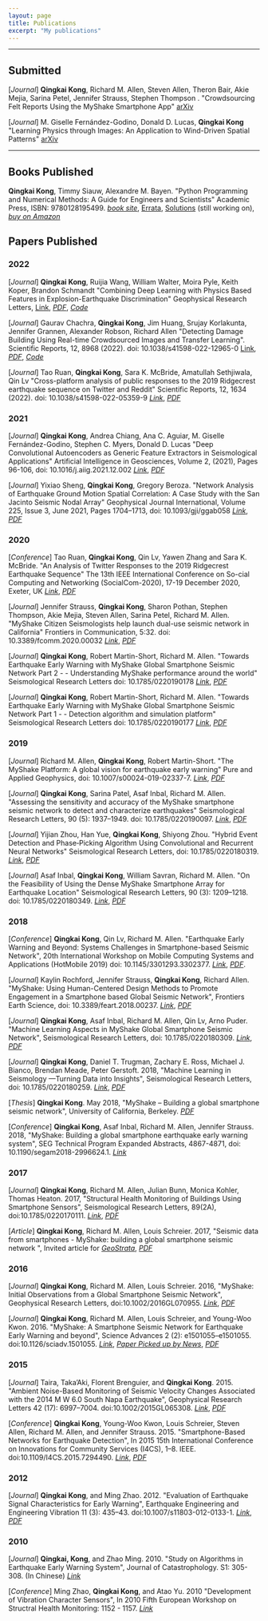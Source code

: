 ```yaml
---
layout: page
title: Publications
excerpt: "My publications"
---
```


<!--- 
---

## In Progress


-->

---

## Submitted

[*Journal*] **Qingkai Kong**, Richard M. Allen, Steven Allen, Theron Bair, Akie Mejia, Sarina Petel, Jennifer Strauss, Stephen Thompson . "Crowdsourcing Felt Reports Using the MyShake Smartphone App" [arXiv](https://arxiv.org/abs/2204.12675)

[*Journal*] M. Giselle Fernández-Godino, Donald D. Lucas, **Qingkai Kong** "Learning Physics through Images: An Application to Wind-Driven Spatial Patterns" [arXiv](https://arxiv.org/abs/2202.01762)

---

## Books Published

**Qingkai Kong**, Timmy Siauw, Alexandre M. Bayen. "Python Programming and Numerical Methods: A Guide for Engineers and Scientists" Academic Press, ISBN: 9780128195499. [*book site*](https://pythonnumericalmethods.berkeley.edu/notebooks/Index.html), [Errata](https://docs.google.com/spreadsheets/d/1ngYw863fKHCjWCtvHUN3iJB1CqpfUgkfn_N2afgtZLs/edit?usp=sharing), [Solutions](https://github.com/qingkaikong/PythonNumericalMethod_Solutions) (still working on), [*buy on Amazon*](https://www.amazon.com/Python-Programming-Numerical-Methods-Scientists/dp/0128195495/)    

## Papers Published

### 2022

[*Journal*] **Qingkai Kong**, Ruijia Wang, William Walter, Moira Pyle, Keith Koper, Brandon Schmandt "Combining Deep Learning with Physics Based Features in Explosion-Earthquake Discrimination" Geophysical Research Letters, [Link](https://agupubs.onlinelibrary.wiley.com/doi/10.1029/2022GL098645), [*PDF*](https://www.dropbox.com/s/fx2smktcob3vmrd/24_Kong_et_al_Geophysical_Research_Letters_2022.pdf?dl=0), [*Code*](https://github.com/qingkaikong/PhysicsML-CombineFeatures)

[*Journal*] Gaurav Chachra, **Qingkai Kong**, Jim Huang, Srujay Korlakunta, Jennifer Grannen, Alexander Robson, Richard Allen "Detecting Damage Building Using Real-time Crowdsourced Images and Transfer Learning". Scientific Reports, 12, 8968 (2022). doi: 10.1038/s41598-022-12965-0 [Link](https://www.nature.com/articles/s41598-022-12965-0), [*PDF*](https://www.nature.com/articles/s41598-022-12965-0.epdf), [*Code*](https://github.com/qingkaikong/damaged_building_detection)

[*Journal*] Tao Ruan, **Qingkai Kong**, Sara K. McBride, Amatullah Sethjiwala, Qin Lv "Cross-platform analysis of public responses to the 2019 Ridgecrest earthquake sequence on Twitter and Reddit" Scientific Reports, 12, 1634 (2022). doi: 10.1038/s41598-022-05359-9 [*Link*](https://www.nature.com/articles/s41598-022-05359-9), [*PDF*](https://www.nature.com/articles/s41598-022-05359-9.pdf)

### 2021

[*Journal*] **Qingkai Kong**, Andrea Chiang, Ana C. Aguiar, M. Giselle Fernández-Godino, Stephen C. Myers, Donald D. Lucas "Deep Convolutional Autoencoders as Generic Feature Extractors in Seismological Applications" Artificial Intelligence in Geosciences, Volume 2, (2021), Pages 96-106, doi: 10.1016/j.aiig.2021.12.002 [*Link*](https://www.sciencedirect.com/science/article/pii/S2666544121000319), [*PDF*](https://www.sciencedirect.com/sdfe/reader/pii/S2666544121000319/pdf)

[*Journal*] Yixiao Sheng, **Qingkai Kong**, Gregory Beroza. "Network Analysis of Earthquake Ground Motion Spatial Correlation: A Case Study with the San Jacinto Seismic Nodal Array" Geophysical Journal International, Volume 225, Issue 3, June 2021, Pages 1704–1713, doi: 10.1093/gji/ggab058 [*Link*](https://academic.oup.com/gji/article-abstract/225/3/1704/6134073), [*PDF*](https://www.dropbox.com/s/hvxgnuce2cbk64i/20_Sheng_et_al_Geophysical_Journal_International_2021.pdf?dl=0)



### 2020    

[*Conference*] Tao Ruan, **Qingkai Kong**, Qin Lv, Yawen Zhang and Sara K. McBride. "An Analysis of Twitter Responses to the 2019 Ridgecrest Earthquake Sequence" The 13th IEEE International Conference on So-cial Computing and Networking (SocialCom-2020), 17-19 December 2020, Exeter, UK [*Link*](https://ieeexplore.ieee.org/document/9443903), [*PDF*](https://conferences.computer.org/ispapub/pdfs/ISPA-BDCloud-SocialCom-SustainCom2020-61uthIiswrO37XTCl0drpO/319900a810/319900a810.pdf)  

[*Journal*] Jennifer Strauss, **Qingkai Kong**, Sharon Pothan, Stephen Thompson, Akie Mejia, Steven Allen, Sarina Petel, Richard M. Allen. "MyShake Citizen Seismologists help launch dual-use seismic network in California" Frontiers in Communication, 5:32. doi: 10.3389/fcomm.2020.00032 [*Link*](https://www.frontiersin.org/articles/10.3389/fcomm.2020.00032/full), [*PDF*](https://www.frontiersin.org/articles/10.3389/fcomm.2020.00032/pdf)  

[*Journal*] **Qingkai Kong**, Robert Martin-Short, Richard M. Allen. "Towards Earthquake Early Warning with MyShake Global Smartphone Seismic Network Part 2 - - Understanding MyShake performance around the world" Seismological Research Letters doi: 10.1785/0220190178 [*Link*](https://pubs.geoscienceworld.org/ssa/srl/article/doi/10.1785/0220190178/586596/Toward-Global-Earthquake-Early-Warning-with-the), [*PDF*](https://www.dropbox.com/s/931uhewhz6xc84f/18_Kong_et_al_Seismological_Research_Letters_part2_2020_.pdf?dl=0)  

[*Journal*] **Qingkai Kong**, Robert Martin-Short, Richard M. Allen. "Towards Earthquake Early Warning with MyShake Global Smartphone Seismic Network Part 1 - - Detection algorithm and simulation platform" Seismological Research Letters doi:   10.1785/0220190177 [*Link*](https://pubs.geoscienceworld.org/ssa/srl/article/doi/10.1785/0220190177/586591/Toward-Global-Earthquake-Early-Warning-with-the), [*PDF*](https://www.dropbox.com/s/4dp3urpy836gcl5/17_Kong_et_al_Seismological_Research_Letters_part1_2020_.pdf?dl=0)  


### 2019  

[*Journal*] Richard M. Allen, **Qingkai Kong**, Robert Martin-Short. "The MyShake Platform: A global vision for earthquake early warning" Pure and Applied Geophysics, doi: 10.1007/s00024-019-02337-7. [*Link*](https://link.springer.com/article/10.1007%2Fs00024-019-02337-7), [*PDF*](https://www.dropbox.com/s/cyoughij31t74ru/15_Allen_et_al_PAG_2019.pdf?dl=0)

[*Journal*] **Qingkai Kong**, Sarina Patel, Asaf Inbal, Richard M. Allen. "Assessing the sensitivity and accuracy of the MyShake smartphone seismic network to detect and characterize earthquakes" Seismological Research Letters, 90 (5): 1937–1949. doi: 10.1785/0220190097. [*Link*](https://pubs.geoscienceworld.org/ssa/srl/article/90/5/1937/573153/Assessing-the-Sensitivity-and-Accuracy-of-the), [*PDF*](https://www.dropbox.com/s/3db60r106rkx5ge/14_Kong_et_al_SRL_2019.pdf?dl=0)

[*Journal*] Yijian Zhou, Han Yue, **Qingkai Kong**, Shiyong Zhou. "Hybrid Event Detection and Phase‐Picking Algorithm Using Convolutional and Recurrent Neural Networks" Seismological Research Letters, doi: 10.1785/0220180319. [*Link*](https://pubs.geoscienceworld.org/ssa/srl/article-abstract/569837/hybrid-event-detection-and-phase-picking-algorithm?redirectedFrom=fulltext), [*PDF*](https://www.dropbox.com/s/dnloy5ki54pj6fw/13_Zhou_et_al_SRL_2019.pdf?dl=0)

[*Journal*] Asaf Inbal, **Qingkai Kong**, William Savran, Richard M. Allen. "On the Feasibility of Using the Dense MyShake Smartphone Array for Earthquake Location" Seismological Research Letters, 90 (3): 1209–1218. doi: 10.1785/0220180349. [*Link*](https://pubs.geoscienceworld.org/ssa/srl/article-abstract/569836/on-the-feasibility-of-using-the-dense-myshake?redirectedFrom=fulltext), [*PDF*](https://www.dropbox.com/s/8wig1wj6qwemxow/12_Inbal_et_al_SRL_2019.pdf?dl=0)

### 2018

[*Conference*] **Qingkai Kong**, Qin Lv, Richard M. Allen. "Earthquake Early Warning and Beyond: Systems Challenges in Smartphone-based Seismic Network", 20th International Workshop on Mobile Computing Systems and Applications (HotMobile 2019) doi: 10.1145/3301293.3302377. [*Link*](https://dl.acm.org/doi/10.1145/3301293.3302377), [*PDF*](https://www.dropbox.com/s/8oe81urnp9fpg49/11_Kong_et_al_Hotmobile_2019.pdf?dl=0).  

[*Journal*] Kaylin Rochford, Jennifer Strauss, **Qingkai Kong**, Richard Allen. "MyShake: Using Human-Centered Design Methods to Promote Engagement in a Smartphone based Global Seismic Network", Frontiers Earth Science, doi: 10.3389/feart.2018.00237. [*Link*](https://www.frontiersin.org/articles/10.3389/feart.2018.00237/abstract), [*PDF*](https://www.dropbox.com/s/not4xrzs8juofsk/10_Rochford_et_al_2018.pdf?dl=0)

[*Journal*] **Qingkai Kong**, Asaf Inbal, Richard M. Allen, Qin Lv, Arno Puder. "Machine Learning Aspects in MyShake Global Smartphone Seismic Network", Seismological Research Letters, doi: 10.1785/0220180309. [*Link*](https://pubs.geoscienceworld.org/ssa/srl/article/567499/machine-learning-aspects-of-the-myshake-global), [*PDF*](https://www.dropbox.com/s/25plndrwrt5l50f/09_Kong_et_al_Seismological_Research_Letters_2018.pdf?dl=0)

[*Journal*] **Qingkai Kong**, Daniel T. Trugman, Zachary E. Ross, Michael J. Bianco, Brendan Meade, Peter Gerstoft. 2018, "Machine Learning in Seismology —Turning Data into Insights", Seismological Research Letters, doi: 10.1785/0220180259. [*Link*](https://pubs.geoscienceworld.org/ssa/srl/article/566430/machine-learning-in-seismology-turning-data-into), [*PDF*](https://www.dropbox.com/s/jshhngsgcx8lqez/08_Kong_et_al_Seismological_Research_Letters_2018.pdf?dl=0)

[*Thesis*] **Qingkai Kong**. May 2018, "MyShake – Building a global smartphone seismic network", University of California, Berkeley. [*PDF*](https://www.dropbox.com/s/tqsyq58wl2wm3nx/Dissertation_final_Qingkai.pdf?dl=0)

[*Conference*] **Qingkai Kong**, Asaf Inbal, Richard M. Allen, Jennifer Strauss. 2018, "MyShake: Building a global smartphone earthquake early warning system", SEG Technical Program Expanded Abstracts, 4867-4871, doi: 10.1190/segam2018-2996624.1. [*Link*](https://library.seg.org/doi/abs/10.1190/segam2018-2996624.1)


### 2017

[*Journal*] **Qingkai Kong**, Richard M. Allen, Julian Bunn, Monica Kohler, Thomas Heaton. 2017, "Structural Health Monitoring of Buildings Using Smartphone Sensors", Seismological Research Letters, 89(2A), doi:10.1785/0220170111. [*Link*](https://pubs.geoscienceworld.org/ssa/srl/article/525824/structural-health-monitoring-of-buildings-using), [*PDF*](https://www.dropbox.com/s/5egppzclsck9ngy/07_Kong_et_al_Seismological_Research_Letters_2017.pdf?dl=0) 

[*Article*] **Qingkai Kong**, Richard M. Allen, Louis Schreier. 2017, "Seismic data from smartphones - MyShake: building a global smartphone seismic network
", Invited article for [*GeoStrata*](http://cedb.asce.org/CEDBsearch/record.jsp?dockey=0367621), [*PDF*](https://www.dropbox.com/s/1vpazh9izc9sa96/06_Kong_et_al_GeoStrata_2017.pdf?dl=0)   

### 2016
[*Journal*] **Qingkai Kong**, Richard M. Allen, Louis Schreier. 2016, "MyShake: Initial Observations from a Global Smartphone Seismic Network", Geophysical Research Letters, doi:10.1002/2016GL070955. [*Link*](http://onlinelibrary.wiley.com/doi/10.1002/2016GL070955/full), [*PDF*](https://www.dropbox.com/s/oxfygdk7s4p1s28/05_Kong_et_al_Geophysical_Research_Letters_2016_withCover.pdf?dl=0)  

[*Journal*] **Qingkai Kong**, Richard M. Allen, Louis Schreier, and Young-Woo Kwon. 2016. "MyShake: A Smartphone Seismic Network for Earthquake Early Warning and beyond", Science Advances 2 (2): e1501055–e1501055. doi:10.1126/sciadv.1501055. [*Link*](http://advances.sciencemag.org/content/2/2/e1501055), [*Paper Picked up by News*](https://scienceadvances.altmetric.com/details/5524092/news), [*PDF*](https://www.dropbox.com/s/jwridsekn4j9gbh/04_Kong_et_al_Science_Advances_2016.pdf?dl=0)

### 2015
[*Journal*] Taira, Taka’Aki, Florent Brenguier, and **Qingkai Kong**. 2015. "Ambient Noise-Based Monitoring of Seismic Velocity Changes Associated with the 2014 M W 6.0 South Napa Earthquake", Geophysical Research Letters 42 (17): 6997–7004. doi:10.1002/2015GL065308. [*Link*](http://onlinelibrary.wiley.com/doi/10.1002/2015GL065308/full), [*PDF*](https://www.dropbox.com/s/sd0ygtrkpwgk2yf/03_Taira_et_al_Geophysical_Research_Letters_2015.pdf?dl=0)   

[*Conference*] **Qingkai Kong**, Young-Woo Kwon, Louis Schreier, Steven Allen, Richard M. Allen, and Jennifer Strauss. 2015. "Smartphone-Based Networks for Earthquake Detection", In 2015 15th International Conference on Innovations for Community Services (I4CS), 1–8. IEEE. doi:10.1109/I4CS.2015.7294490. [*Link*](http://ieeexplore.ieee.org/document/7294490/), [*PDF*](https://www.dropbox.com/s/uua0gzymp1r20u2/02_Kong_et_al_14CS_IEEE_2015.pdf?dl=0)   

### 2012
[*Journal*] **Qingkai Kong**, and Ming Zhao. 2012. "Evaluation of Earthquake Signal Characteristics for Early Warning", Earthquake Engineering and Engineering Vibration 11 (3): 435–43. doi:10.1007/s11803-012-0133-1. [*Link*](http://link.springer.com/article/10.1007/s11803-012-0133-1), [*PDF*](https://www.dropbox.com/s/y2sbob21s3embaf/01_Kong_et_al_Earthquake_Engineering_and_Engineering_Vibration_2012.pdf?dl=0)   


### 2010
[*Journal*] **Qingkai, Kong**, and Zhao Ming. 2010. "Study on Algorithms in Earthquake Early Warning System", Journal of Catastrophology.  S1: 305-308. (In Chinese) [*Link*](http://d.wanfangdata.com.cn/Conference/7384774)   

[*Conference*] Ming Zhao, **Qingkai Kong**, and Atao Yu. 2010 "Development of Vibration Character Sensors", In 2010 Fifth European Workshop on Structral Health Monitoring: 1152 - 1157. [*Link*](https://books.google.com/books?id=hzgUkd65iB0C&pg=PA1152&lpg=PA1152&dq=Development+of+Vibration+Character+Sensors&source=bl&ots=eBQve0cUWX&sig=TUt9QsnfcKsfo_yzmDvMAFRTGqQ&hl=en&sa=X&ved=0ahUKEwjepr3mroDPAhUBzGMKHXGIAJ0Q6AEIKTAC#v=onepage&q=Development%20of%20Vibration%20Character%20Sensors&f=false)    










